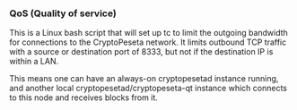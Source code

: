 ### QoS (Quality of service) ###

This is a Linux bash script that will set up tc to limit the outgoing bandwidth for connections to the CryptoPeseta network. It limits outbound TCP traffic with a source or destination port of 8333, but not if the destination IP is within a LAN.

This means one can have an always-on cryptopesetad instance running, and another local cryptopesetad/cryptopeseta-qt instance which connects to this node and receives blocks from it.

